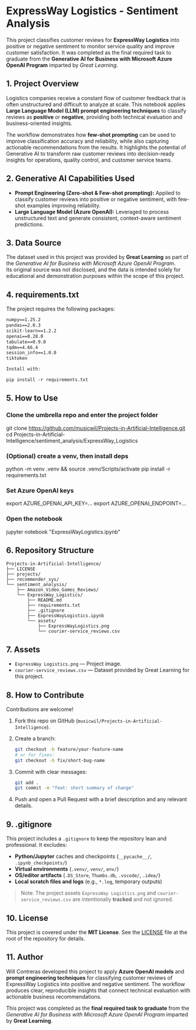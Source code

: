 # **ExpressWay Logistics - Sentiment Analysis**

This project classifies customer reviews for **ExpressWay Logistics** into positive or negative sentiment to monitor service quality and improve customer satisfaction.
It was completed as the final required task to graduate from the **Generative AI for Business with Microsoft Azure OpenAI Program** imparted by *Great Learning*.

## 1. Project Overview

Logistics companies receive a constant flow of customer feedback that is often unstructured and difficult to analyze at scale.
This notebook applies **Large Language Model (LLM) prompt engineering techniques** to classify reviews as **positive** or **negative**, providing both technical evaluation and business-oriented insights.

The workflow demonstrates how **few-shot prompting** can be used to improve classification accuracy and reliability, while also capturing actionable recommendations from the results. It highlights the potential of Generative AI to transform raw customer reviews into decision-ready insights for operations, quality control, and customer service teams.

## 2. Generative AI Capabilities Used

* **Prompt Engineering (Zero-shot & Few-shot prompting):** Applied to classify customer reviews into positive or negative sentiment, with few-shot examples improving reliability.
* **Large Language Model (Azure OpenAI):** Leveraged to process unstructured text and generate consistent, context-aware sentiment predictions.

## 3. Data Source  

The dataset used in this project was provided by **Great Learning** as part of the *Generative AI for Business with Microsoft Azure OpenAI Program*.  
Its original source was not disclosed, and the data is intended solely for educational and demonstration purposes within the scope of this project.  


## 4. requirements.txt  

The project requires the following packages:  

```txt
numpy==1.25.2
pandas==2.0.3
scikit-learn==1.2.2
openai==0.28.0
tabulate==0.9.0
tqdm==4.66.4
session_info==1.0.0
tiktoken

Install with:

pip install -r requirements.txt
```



## 5. How to Use

### Clone the umbrella repo and enter the project folder
git clone https://github.com/musicwil/Projects-in-Artificial-Intelligence.git
cd Projects-in-Artificial-Intelligence/sentiment_analysis/ExpressWay_Logistics

### (Optional) create a venv, then install deps
python -m venv .venv && source .venv/Scripts/activate
pip install -r requirements.txt

### Set Azure OpenAI keys
export AZURE_OPENAI_API_KEY=...
export AZURE_OPENAI_ENDPOINT=...

### Open the notebook
jupyter notebook "ExpressWayLogistics.ipynb"



## 6. Repository Structure

```text
Projects-in-Artificial-Intelligence/
├── LICENSE
├── projects/
├── recommender_sys/
└── sentiment_analysis/
    ├── Amazon_Video_Games_Reviews/
    └── ExpressWay_Logistics/
        ├── README.md
        ├── requirements.txt
        ├── .gitignore
        ├── ExpressWayLogistics.ipynb
        └── assets/
            ├── ExpressWayLogistics.png
            └── courier-service_reviews.csv

```



## 7. Assets

* `ExpressWay Logistics.png` — Project image.
* `courier-service_reviews.csv` — Dataset provided by Great Learning for this project.

## 8. How to Contribute

Contributions are welcome!

1. Fork this repo on GitHub (`musicwil/Projects-in-Artificial-Intelligence`).
2. Create a branch:

   ```bash
   git checkout -b feature/your-feature-name
   # or for fixes:
   git checkout -b fix/short-bug-name
   ```
3. Commit with clear messages:

   ```bash
   git add .
   git commit -m "feat: short summary of change"
   ```
4. Push and open a Pull Request with a brief description and any relevant details.

## 9. .gitignore

This project includes a `.gitignore` to keep the repository lean and professional. It excludes:

* **Python/Jupyter** caches and checkpoints (`__pycache__/`, `.ipynb_checkpoints/`)
* **Virtual environments** (`.venv/`, `venv/`, `env/`)
* **OS/editor artifacts** (`.DS_Store`, `Thumbs.db`, `.vscode/`, `.idea/`)
* **Local scratch files and logs** (e.g., `*.log`, temporary outputs)

> Note: The project assets `ExpressWay Logistics.png` and `courier-service_reviews.csv` are intentionally **tracked** and not ignored.

## 10. License

This project is covered under the **MIT License**.
See the [LICENSE](../../LICENSE) file at the root of the repository for details.


## 11. Author

Will Contreras developed this project to apply **Azure OpenAI models** and **prompt engineering techniques** for classifying customer reviews of ExpressWay Logistics into positive and negative sentiment. The workflow produces clear, reproducible insights that connect technical evaluation with actionable business recommendations.

This project was completed as the **final required task to graduate** from the *Generative AI for Business with Microsoft Azure OpenAI Program* imparted by **Great Learning**.

